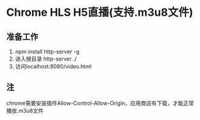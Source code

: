 # Chrome HLS H5直播(支持.m3u8文件)

## 准备工作

1. npm install http-server -g
2. 进入根目录 http-server ./
3. 访问localhost:8080/video.html

## 注

chrome需要安装插件Allow-Control-Allow-Origin，应用商店有下载，才能正常播放.m3u8文件